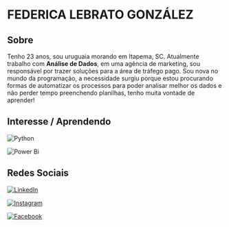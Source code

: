 # FEDERICA LEBRATO GONZÁLEZ

## Sobre
Tenho 23 anos, sou uruguaia morando em Itapema, SC. Atualmente trabalho com **Análise de Dados**, em uma agência de marketing, sou responsável por trazer soluções para a área de tráfego pago. Sou nova no mundo da programação, a necessidade surgiu porque estou procurando formas de automatizar os processos para poder analisar melhor os dados e não perder tempo preenchendo planilhas, tenho muita vontade de aprender! 

## Interesse / Aprendendo

![Python](https://img.shields.io/badge/Python-000?style=for-the-badge&logo=python)

![Power Bi](https://img.shields.io/badge/power_bi-F2C811?style=for-the-badge&logo=powerbi&logoColor=black)

## Redes Sociais

[![LinkedIn](https://img.shields.io/badge/LinkedIn-000?style=for-the-badge&logo=linkedin&logoColor=0E76A8)](www.linkedin.com/in/federicalebratogonzález)

[![Instagram](https://img.shields.io/badge/Instagram-000?style=for-the-badge&logo=instagram)](https://www.instagram.com/ffedericalebrato/)

[![Facebook](https://img.shields.io/badge/Facebook-000?style=for-the-badge&logo=facebook)](https://www.facebook.com/fedelebrato/)
